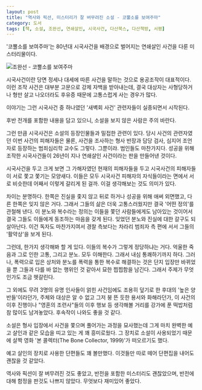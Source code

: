 ```yaml
---
layout: post
title: "역사와 픽션, 미스터리가 잘 버무려진 소설 - 코뿔소를 보여주마"
category: 도서
tags: [책, 소설, 조완선, 연쇄살인, 시국사건, 다산북스, 다산책방, 서평]
---
```


'코뿔소를 보여주마'는 80년대 시국사건을 배경으로 벌어지는 연쇄살인 사건을 다룬 미스터리물이다.


![조완선 - 코뿔소를 보여주마](https://lh3.googleusercontent.com/-K93mHBkIqSQ/WQneV2btWmI/AAAAAAAATt8/hvj18J-2MI0bgMHdsiMhT7U4VtSM06cxwCE0/s360/i-will-show-you-the-rhino-book.jpg "80년대 시국사건과 그로 인해 벌어지는 연쇄살인 사건을 다룬 미스터리물이다.")


시국사건이란 당면 정세나 대세에 따른 사건을 말하는 것으로 용공조작이 대표적이다.
이런 조작 사건은 대부분 고문으로 강제 자백을 받아내는데,
결국 대상자는 사형당하거나 형만 살고 나오더라도 후유증 때문에 고통스럽게 사는 경우가 많다.

이야기는 그런 시국사건 중 하나였던 '새벽회 사건' 관련자들이 실종되면서 시작된다.


<div class="im im-warning">
후반 전개를 포함한 내용을 담고 있으니, 소설을 보지 않은 사람은 주의 바란다.
</div>


그런 만큼 시국사건은 소설의 등장인물들과 밀접한 관련이 있다.
당시 사건의 관련자였던 이번 사건의 피해자들은 물론,
사건을 조사하는 형사 반장과 담당 검사,
심지어 조언자로 등장하는 범죄심리학 교수도 그렇다.
그뿐이랴.
범인들도 마찬가지다.
성공을 위해 조작한 시국사건들이 26년이 지나 연쇄살인 사건이라는 판을 만들어낸 것이다.

시국사건을 두고 크게 보면 그 가해자였던 현재의 피해자들을 두고
시국사건의 피해자들이 서로 쫓고 쫓기는 모양새다.
이들은 모두 시국사건 피해자의 자식들이라는 면에서 서로 비슷한데 어째서 이렇게 갈리게 된 걸까.
이걸 생각해보는 것도 의미가 있다.

차이는 분명하다.
한쪽은 진실을 좇지 않고 뒤로 하거나 성공을 위해 애써 외면했고,
다른 한쪽은 잊지 않은 거다.
그래서 그들의 삶은 더욱 고통스러웠지만 결국 '어떤 정의'를 관철해 낸다.
이 분노와 복수라는 정의는 이들을 쫓던 사람들에게도 남아있는 것이어서
결국 그들도 이들에게 동조하는 마음을 갖게 된다.
잊었던 분노와 진실에 대한 갈구도 되살아난다.
이건 독자도 마찬가지여서 경찰 측보다는 차라리 범죄자 측 편에 서서 그들의 '활약상'을 보게 된다.

그런데, 한가지 생각해봐 할 게 있다.
이들의 복수가 그렇게 정당하냐는 거다.
억울한 죽음과 그로 인한 고통, 그리고 분노.
모두 이해한다.
그래서 내심 통쾌하기까지 하다.
그러나, 폭력으로 입은 상처와 분노를 폭력을 통한 복수로 해결하는 것은 단지 입장만 바뀌었을 뿐 그들과 다를 바 없는 행위인 것 같아서 묘한 찝찝함을 남긴다.
그래서 주제가 무엇인가도 조금 헷갈린다.
<!--
설마, '잊지 말고 복수하자!'는 아닐 것 아닌가.
-->

그 외에도 무려 3명의 유명 인사들이 얽힌 사건임에도 조용히 덮기로 한 후대의 '높은 양반들'이라던가,
주체와 대상은 알 수 없고 그저 붕 뜬 듯한 용서와 화해라던가,
이 사건의 이후 진행이나
"영혼의 조련사"들의 이후 행보
등 생각해볼 거리를 강가에 푼 떡밥처럼 참 많이도 남겨놓았다.
후속작이 나와도 좋을 것 같다.

소설은 형사 입장에서 사건을 쫓으며 풀어가는 과정을 묘사했는데
그게 마치 완벽한 예고 살인과 같은 모습을 띠고 있는 게 꽤 흥미로웠다.
그 장치로 소설이 사용되었기 때문에 살짝 영화 '본 콜렉터(The Bone Collector, 1999)'가 떠오르기도 했다.

예고 살인의 장치로 사용한 단편들도 꽤 볼만했다.
이것들만 따로 떼어 단편집을 내어도 괜찮을 것 같았다.

역사와 픽션이 잘 버무려진 것도 좋았고,
반전을 포함한 미스터리도 괜찮았으며,
반전에 대해 함정을 판것도 나쁘지 않았다.
무엇보다 재미있어 좋았다.
